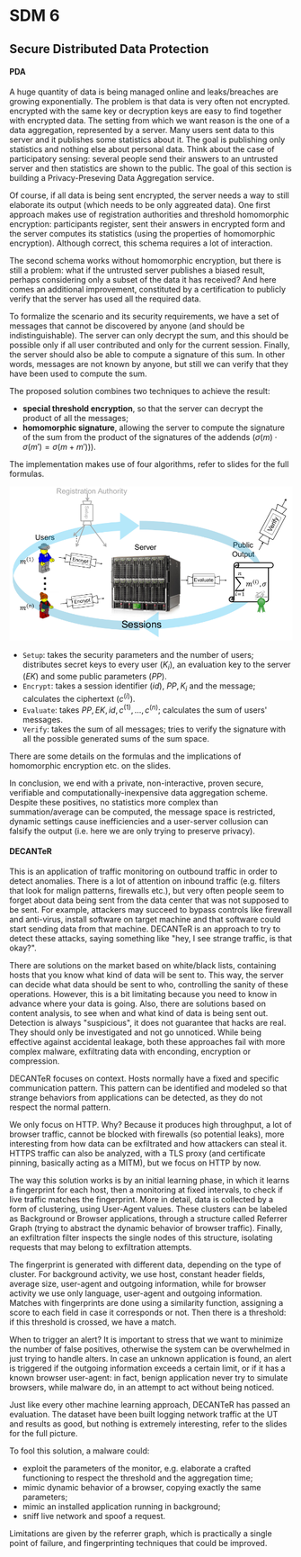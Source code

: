 # SDM 6

## Secure Distributed Data Protection

#### PDA

A huge quantity of data is being managed online and leaks/breaches are growing exponentially. The problem is that data is very often not encrypted. encrypted with the same key or decryption keys are easy to find together with encrypted data. The setting from which we want reason is the one of a data aggregation, represented by a server. Many users sent data to this server and it publishes some statistics about it. The goal is publishing only statistics and nothing else about personal data. Think about the case of participatory sensing: several people send their answers to an untrusted server and then statistics are shown to the public. The goal of this section is building a Privacy-Preseving Data Aggregation service.

Of course, if all data is being sent encrypted, the server needs a way to still elaborate its output (which needs to be only aggreated data). One first approach makes use of registration authorities and threshold homomorphic encryption: participants register, sent their answers in encrypted form and the server computes its statistics (using the properties of homomorphic encryption). Although correct, this schema requires a lot of interaction.

The second schema works without homomorphic encryption, but there is still a problem: what if the untrusted server publishes a biased result, perhaps considering only a subset of the data it has received? And here comes an additional improvement, constituted by a certification to publicly verify that the server has used all the required data.

To formalize the scenario and its security requirements, we have a set of messages that cannot be discovered by anyone (and should be indistinguishable). The server can only decrypt the sum, and this should be possible only if all user contributed and only for the current session. Finally, the server should also be able to compute a signature of this sum. In other words, messages are not known by anyone, but still we can verify that they have been used to compute the sum. 

The proposed solution combines two techniques to achieve the result: 

- **special threshold encryption**, so that the server can decrypt the product of all the messages;
- **homomorphic signature**, allowing the server to compute the signature of the sum from the product of the signatures of the addends ($\sigma(m) \cdot \sigma(m') = \sigma(m+m')$)).

The implementation makes use of four algorithms, refer to slides for the full formulas.

![image-20201016172809755](../images/image-20201016172809755.png)

- `Setup`: takes the security parameters and the number of users; distributes secret keys to every user ($K_i$), an evaluation key to the server ($EK$) and some public parameters ($PP$).
- `Encrypt`: takes a session identifier ($id$), $PP, K_i$ and the message; calculates the ciphertext ($c^{(i)}$).
- `Evaluate`: takes $PP, EK, id, c^{(1)}, \dots, c^{(n)}$; calculates the sum of users' messages.
- `Verify`: takes the sum of all messages; tries to verify the signature with all the possible generated sums of the sum space.

There are some details on the formulas and the implications of homomorphic encryption etc. on the slides.

In conclusion, we end with a private, non-interactive, proven secure, verifiable and computationally-inexpensive data aggregation scheme. Despite these positives, no statistics more complex than summation/average can be computed, the message space is restricted, dynamic settings cause inefficiencies and a user-server collusion can falsify the output (i.e. here we are only trying to preserve privacy). 

#### DECANTeR

This is an application of traffic monitoring on outbound traffic in order to detect anomalies. There is a lot of attention on inbound traffic (e.g. filters that look for malign patterns, firewalls etc.), but very often people seem to forget about data being sent from the data center that was not supposed to be sent. For example, attackers may succeed to bypass controls like firewall and anti-virus, install software on target machine and that software could start sending data from that machine. DECANTeR is an approach to try to detect these attacks, saying something like "hey, I see strange traffic, is that okay?".

There are solutions on the market based on white/black lists, containing hosts that you know what kind of data will be sent to. This way, the server can decide what data should be sent to who, controlling the sanity of these operations. However, this is a bit limitating because you need to know in advance where your data is going. Also, there are solutions based on content analysis, to see when and what kind of data is being sent out. Detection is always "suspicious", it does not guarantee that hacks are real. They should only be investigated and not go unnoticed. While being effective against accidental leakage, both these approaches fail with more complex malware, exfiltrating data with enconding, encryption or compression.

DECANTeR focuses on context. Hosts normally have a fixed and specific communication pattern. This pattern can be identified and modeled so that strange behaviors from applications can be detected, as they do not respect the normal pattern.

We only focus on HTTP. Why? Because it produces high throughput, a lot of browser traffic, cannot be blocked with firewalls (so potential leaks), more interesting from how data can be exfiltrated and how attackers can steal it. HTTPS traffic can also be analyzed, with a TLS proxy (and certificate pinning, basically acting as a MITM), but we focus on HTTP by now. 

The way this solution works is by an initial learning phase, in which it learns a fingerprint for each host, then a monitoring at fixed intervals, to check if live traffic matches the fingerprint. More in detail, data is collected by a form of clustering, using User-Agent values. These clusters can be labeled as Background or Browser applications, through a structure called Referrer Graph (trying to abstract the dynamic behavior of browser traffic). Finally, an exfiltration filter inspects the single nodes of this structure, isolating requests that may belong to exfiltration attempts.

The fingerprint is generated with different data, depending on the type of cluster. For background activity, we use host, constant header fields, average size, user-agent and outgoing information, while for browser activity we use only language, user-agent and outgoing information. Matches with fingerprints are done using a similarity function, assigning a score to each field in case it corresponds or not. Then there is a threshold: if this threshold is crossed, we have a match.

When to trigger an alert? It is important to stress that we want to minimize the number of false positives, otherwise the system can be overwhelmed in just trying to handle alters. In case an unknown application is found, an alert is triggered if the outgoing information exceeds a certain limit, or if it has a known browser user-agent: in fact, benign application never try to simulate browsers, while malware do, in an attempt to act without being noticed. 

Just like every other machine learning approach, DECANTeR has passed an evaluation. The dataset have been built logging network traffic at the UT and results as good, but nothing is extremely interesting, refer to the slides for the full picture.

To fool this solution, a malware could:

- exploit the parameters of the monitor, e.g. elaborate a crafted functioning to respect the threshold and the aggregation time;
- mimic dynamic behavior of a browser, copying exactly the same parameters;
- mimic an installed application running in background;
- sniff live network and spoof a request.

Limitations are given by the referrer graph, which is practically a single point of failure, and fingerprinting techniques that could be improved.